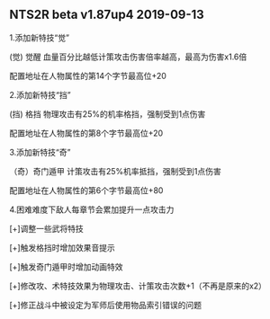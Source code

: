 ## NTS2R beta v1.87up4                  2019-09-13

1.添加新特技“觉”

 (觉) 觉醒 血量百分比越低计策攻击伤害倍率越高，最高为伤害x1.6倍

配置地址在人物属性的第14个字节最高位+20

2.添加新特技“挡”

 (挡) 格挡 物理攻击有25%的机率格挡，强制受到1点伤害

配置地址在人物属性的第8个字节最高位+20

3.添加新特技“奇”

（奇）奇门遁甲 计策攻击有25%机率抵挡，强制受到1点伤害

配置地址在人物属性的第6个字节最高位+80

4.困难难度下敌人每章节会累加提升一点攻击力

[+]调整一些武将特技

[+]触发格挡时增加效果音提示

[+]触发奇门遁甲时增加动画特效

[+]修改攻、术特技效果为物理攻击、计策攻击次数+1（不再是原来的x2）

[+]修正战斗中被设定为军师后使用物品索引错误的问题
